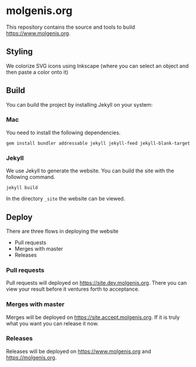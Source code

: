 # molgenis.org
This repository contains the source and tools to build https://www.molgenis.org.

## Styling
We colorize SVG icons using Inkscape (where you can select an object and then paste a color onto it)

## Build 
You can build the project by installing Jekyll on your system:

### Mac
You need to install the following dependencies.

```gem install bundler addressable jekyll jekyll-feed jekyll-blank-target```

### Jekyll
We use Jekyll to generate the website. You can build the site with the following command.

```jekyll build```

In the directory ```_site``` the website can be viewed.

## Deploy
There are three flows in deploying the website

- Pull requests
- Merges with master
- Releases

### Pull requests
Pull requests will deployed on https://site.dev.molgenis.org. There you can view your result before it ventures forth to acceptance.

### Merges with master
Merges will be deployed on https://site.accept.molgenis.org. If it is truly what you want you can release it now.

### Releases
Releases will be deployed on https://www.molgenis.org and https://molgenis.org.